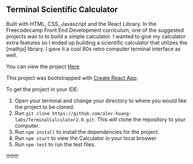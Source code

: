 ## Terminal Scientific Calculator

Built with HTML, CSS, Javascript and the React Library. In the Freecodecamp Front End Development curriculum, one of the suggested projects was to to build a simple calculator. I wanted to give my calculator extra features so I ended up building a scientific calculator that utilizes the [mathjs] library. I gave it a cool 80s retro computer terminal interface as well. 

You can view the project [Here](https://alec-huang-labs.github.io/TerminalCalculator2.0/)

This project was bootstrapped with [Create React App](https://github.com/facebook/create-react-app).

To get the project in your IDE:
1. Open your terminal and change your directory to where you would like the project to be cloned.
2. Run `git clone https://github.com/alec-huang-labs/TerminalCalculator2.0.git`. This will clone the repository to your computer. 
3. Run `npm install` to install the dependencies for the project.
4. Run `npm start` to view the Calculator in your local broswer
5. Run `npm test` to run the test files. 

🤓🤓🤓
